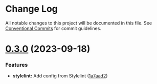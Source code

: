 # Change Log

All notable changes to this project will be documented in this file.
See [Conventional Commits](https://conventionalcommits.org) for commit guidelines.

# [0.3.0](https://github.com/poidet/config/compare/v0.2.0...v0.3.0) (2023-09-18)

### Features

- **stylelint:** Add config from Stylelint ([1a7aad2](https://github.com/poidet/config/commit/1a7aad25a201c6876dae0cfb77e91ed4de682ad8))
